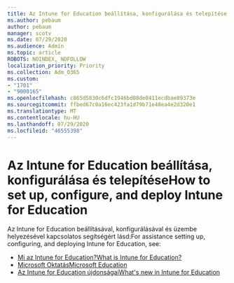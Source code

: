```yaml
---
title: Az Intune for Education beállítása, konfigurálása és telepítése
ms.author: pebaum
author: pebaum
manager: scotv
ms.date: 07/29/2020
ms.audience: Admin
ms.topic: article
ROBOTS: NOINDEX, NOFOLLOW
localization_priority: Priority
ms.collection: Adm_O365
ms.custom:
- "1701"
- "9000165"
ms.openlocfilehash: c865d5830c6dfc1946bd08de0411ecdbae89373e
ms.sourcegitcommit: ffbed67c0a16ec423fa1d79b71e48ea4e2d320e1
ms.translationtype: MT
ms.contentlocale: hu-HU
ms.lasthandoff: 07/29/2020
ms.locfileid: "46555398"
---
```

# <a name="how-to-set-up-configure-and-deploy-intune-for-education"></a><span data-ttu-id="1a138-102">Az Intune for Education beállítása, konfigurálása és telepítése</span><span class="sxs-lookup"><span data-stu-id="1a138-102">How to set up, configure, and deploy Intune for Education</span></span>

<span data-ttu-id="1a138-103">Az Intune for Education beállításával, konfigurálásával és üzembe helyezésével kapcsolatos segítségért lásd:</span><span class="sxs-lookup"><span data-stu-id="1a138-103">For assistance setting up, configuring, and deploying Intune for Education, see:</span></span>

- [<span data-ttu-id="1a138-104">Mi az Intune for Education?</span><span class="sxs-lookup"><span data-stu-id="1a138-104">What is Intune for Education?</span></span>](https://docs.microsoft.com/intune-education/what-is-intune-for-education)
- [<span data-ttu-id="1a138-105">Microsoft Oktatás</span><span class="sxs-lookup"><span data-stu-id="1a138-105">Microsoft Education</span></span>](https://www.microsoft.com/education/intune/default.aspx)
- [<span data-ttu-id="1a138-106">Az Intune for Education újdonságai</span><span class="sxs-lookup"><span data-stu-id="1a138-106">What's new in Intune for Education</span></span>](https://docs.microsoft.com/intune-education/whats-new-in-edu)